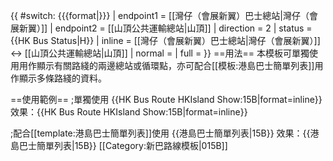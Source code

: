 {{ #switch: {{{format|}}}
  | endpoint1 = [[灣仔（會展新翼）巴士總站|灣仔（會展新翼）]]
  | endpoint2 = [[山頂公共運輸總站|山頂]]
  | direction = 2
  | status = {{HK Bus Status|H}}
  | inline = [[灣仔（會展新翼）巴士總站|灣仔（會展新翼）]] ↔ [[山頂公共運輸總站|山頂]]
  | normal = 
  | full =
}}<noinclude>
==用法==
本模板可單獨使用用作顯示有關路綫的兩邊總站或循環點，亦可配合[[模板:港島巴士簡單列表]]用作顯示多條路綫的資料。

==使用範例==
;單獨使用
<nowiki>{{HK Bus Route HKIsland Show:15B|format=inline}}</nowiki><br>
效果：{{HK Bus Route HKIsland Show:15B|format=inline}}

;配合[[template:港島巴士簡單列表]]使用
<nowiki>{{港島巴士簡單列表|15B}}</nowiki>
效果：{{港島巴士簡單列表|15B}}
[[Category:新巴路線模板|015B]]</noinclude>